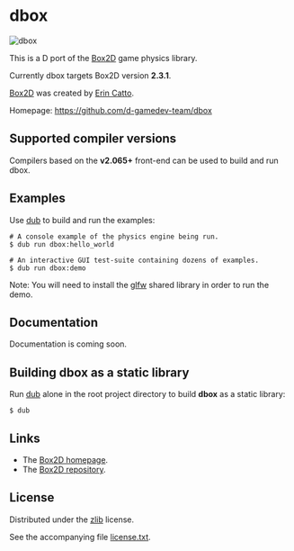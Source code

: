# dbox

![dbox](https://raw.github.com/d-gamedev-team/dbox/master/screenshot/dbox.png)

This is a D port of the [Box2D] game physics library.

Currently dbox targets Box2D version **2.3.1**.

[Box2D] was created by [Erin Catto].

Homepage: https://github.com/d-gamedev-team/dbox

## Supported compiler versions

Compilers based on the **v2.065+** front-end can be used to build and run dbox.

## Examples

Use [dub] to build and run the examples:

```
# A console example of the physics engine being run.
$ dub run dbox:hello_world

# An interactive GUI test-suite containing dozens of examples.
$ dub run dbox:demo
```

Note: You will need to install the [glfw] shared library in order to run the demo.

## Documentation

Documentation is coming soon.

## Building dbox as a static library

Run [dub] alone in the root project directory to build **dbox** as a static library:

```
$ dub
```

## Links

- The [Box2D homepage][Box2D].
- The [Box2D repository][Box2D_Repo].

## License

Distributed under the [zlib] license.

See the accompanying file [license.txt][zlib].

[Erin Catto]: http://www.gphysics.com
[dub]: http://code.dlang.org/
[Box2D]: http://box2d.org/
[Box2D_Repo]: http://code.google.com/p/box2d/
[zlib]: https://raw.github.com/d-gamedev-team/dbox/master/license.txt
[glfw]: http://www.glfw.org/
